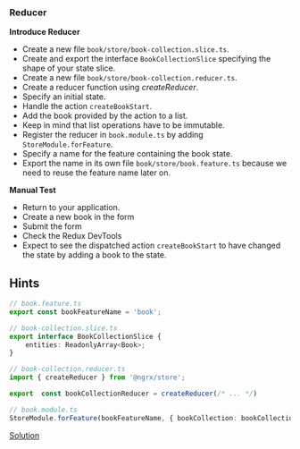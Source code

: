 ### Reducer

__Introduce Reducer__

- Create a new file `book/store/book-collection.slice.ts`.
- Create and export the interface `BookCollectionSlice` specifying the shape of your state slice.
- Create a new file `book/store/book-collection.reducer.ts`.
- Create a reducer function using _createReducer_.
- Specify an initial state.
- Handle the action `createBookStart`.
- Add the book provided by the action to a list.
- Keep in mind that list operations have to be immutable.
- Register the reducer in `book.module.ts` by adding `StoreModule.forFeature`.
- Specify a name for the feature containing the book state.
- Export the name in its own file `book/store/book.feature.ts` because we need to reuse the feature name later on.

__Manual Test__
- Return to your application.
- Create a new book in the form
- Submit the form
- Check the Redux DevTools
- Expect to see the dispatched action `createBookStart` to have changed the state by adding a book to the state.
## Hints

```ts
// book.feature.ts
export const bookFeatureName = 'book';

// book-collection.slice.ts
export interface BookCollectionSlice {
    entities: ReadonlyArray<Book>;
}

// book-collection.reducer.ts
import { createReducer } from '@ngrx/store';

export  const bookCollectionReducer = createReducer(/* ... */)

// book.module.ts
StoreModule.forFeature(bookFeatureName, { bookCollection: bookCollectionReducer })
```

[Solution](https://github.com/workshops-de/angular-advanced-workshop/compare/solve--ngrx-dispatch-action...solve--ngrx-use-reducer)
